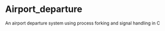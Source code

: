 Airport_departure
=================

An airport departure system using process forking and signal handling in C